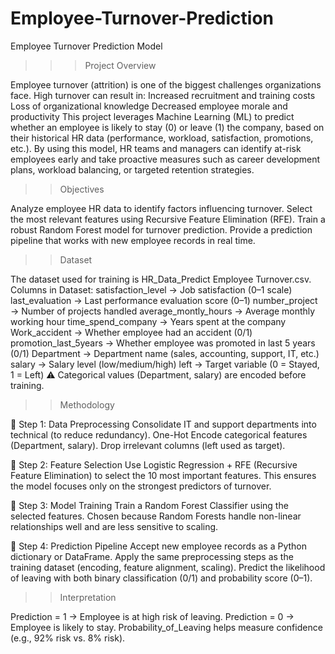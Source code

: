 # Employee-Turnover-Prediction
 Employee Turnover Prediction Model
 
>>> Project Overview

Employee turnover (attrition) is one of the biggest challenges organizations face. High turnover can result in:
Increased recruitment and training costs
Loss of organizational knowledge
Decreased employee morale and productivity
This project leverages Machine Learning (ML) to predict whether an employee is likely to stay (0) or leave (1) the company,
based on their historical HR data (performance, workload, satisfaction, promotions, etc.).
By using this model, HR teams and managers can identify at-risk employees early and take proactive measures such as career development plans,
workload balancing, or targeted retention strategies.

>> Objectives

Analyze employee HR data to identify factors influencing turnover.
Select the most relevant features using Recursive Feature Elimination (RFE).
Train a robust Random Forest model for turnover prediction.
Provide a prediction pipeline that works with new employee records in real time.

>> Dataset

The dataset used for training is HR_Data_Predict Employee Turnover.csv.
Columns in Dataset:
satisfaction_level → Job satisfaction (0–1 scale)
last_evaluation → Last performance evaluation score (0–1)
number_project → Number of projects handled
average_montly_hours → Average monthly working hour
time_spend_company → Years spent at the company
Work_accident → Whether employee had an accident (0/1)
promotion_last_5years → Whether employee was promoted in last 5 years (0/1)
Department → Department name (sales, accounting, support, IT, etc.)
salary → Salary level (low/medium/high)
left → Target variable (0 = Stayed, 1 = Left)
⚠️ Categorical values (Department, salary) are encoded before training.

>> Methodology

🔹 Step 1: Data Preprocessing
Consolidate IT and support departments into technical (to reduce redundancy).
One-Hot Encode categorical features (Department, salary).
Drop irrelevant columns (left used as target).

🔹 Step 2: Feature Selection
Use Logistic Regression + RFE (Recursive Feature Elimination) to select the 10 most important features.
This ensures the model focuses only on the strongest predictors of turnover.

🔹 Step 3: Model Training
Train a Random Forest Classifier using the selected features.
Chosen because Random Forests handle non-linear relationships well and are less sensitive to scaling.

🔹 Step 4: Prediction Pipeline
Accept new employee records as a Python dictionary or DataFrame.
Apply the same preprocessing steps as the training dataset (encoding, feature alignment, scaling).
Predict the likelihood of leaving with both binary classification (0/1) and probability score (0–1).

>> Interpretation

Prediction = 1 → Employee is at high risk of leaving.
Prediction = 0 → Employee is likely to stay.
Probability_of_Leaving helps measure confidence (e.g., 92% risk vs. 8% risk).
